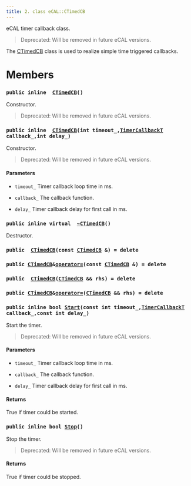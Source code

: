 ```yaml
---
title: 2. class eCAL::CTimedCB
---
```


eCAL timer callback class.

> Deprecated: Will be removed in future eCAL versions.

The [CTimedCB](#d5/d9f/classeCAL_1_1CTimedCB) class is used to realize simple time triggered callbacks.

# Members

### `public inline  `[`CTimedCB`](#d5/d9f/classeCAL_1_1CTimedCB_1a160ed4b5f96e4e073926292bdfc3b399)`()` 

Constructor.

> Deprecated: Will be removed in future eCAL versions.

### `public inline  `[`CTimedCB`](#d5/d9f/classeCAL_1_1CTimedCB_1a1d7553b231d5beeae4959c77319cae9e)`(int timeout_,`[`TimerCallbackT`](doxygen/md/zapi-TimerCallbackT.md#df/d76/ecal__callback_8h_1afa9b0ed5fa82263c5b5a0cb7fe96613d)` callback_,int delay_)` 

Constructor.

> Deprecated: Will be removed in future eCAL versions.

#### Parameters
* `timeout_` Timer callback loop time in ms. 

* `callback_` The callback function. 

* `delay_` Timer callback delay for first call in ms.

### `public inline virtual  `[`~CTimedCB`](#d5/d9f/classeCAL_1_1CTimedCB_1a1eed0c3bd9acdd4910ac5afe82445c7e)`()` 

Destructor.

### `public  `[`CTimedCB`](#d5/d9f/classeCAL_1_1CTimedCB_1a8e48ca9bd416b243b1645d85374c3ca1)`(const `[`CTimedCB`](#d5/d9f/classeCAL_1_1CTimedCB)` &) = delete` 

### `public `[`CTimedCB`](#d5/d9f/classeCAL_1_1CTimedCB)` & `[`operator=`](#d5/d9f/classeCAL_1_1CTimedCB_1a0ffa41eb87b25a6298b51aad300c20be)`(const `[`CTimedCB`](#d5/d9f/classeCAL_1_1CTimedCB)` &) = delete` 

### `public  `[`CTimedCB`](#d5/d9f/classeCAL_1_1CTimedCB_1ac28dd0335f5d7ffedb44b147e0ae0eaf)`(`[`CTimedCB`](#d5/d9f/classeCAL_1_1CTimedCB)` && rhs) = delete` 

### `public `[`CTimedCB`](#d5/d9f/classeCAL_1_1CTimedCB)` & `[`operator=`](#d5/d9f/classeCAL_1_1CTimedCB_1ab62b144def226d0c3a4dc6c355371fbe)`(`[`CTimedCB`](#d5/d9f/classeCAL_1_1CTimedCB)` && rhs) = delete` 

### `public inline bool `[`Start`](#d5/d9f/classeCAL_1_1CTimedCB_1ad8cc9becc6b20bb595cc44112eb4f976)`(const int timeout_,`[`TimerCallbackT`](doxygen/md/zapi-TimerCallbackT.md#df/d76/ecal__callback_8h_1afa9b0ed5fa82263c5b5a0cb7fe96613d)` callback_,const int delay_)` 

Start the timer.

> Deprecated: Will be removed in future eCAL versions.

#### Parameters
* `timeout_` Timer callback loop time in ms. 

* `callback_` The callback function. 

* `delay_` Timer callback delay for first call in ms.

#### Returns
True if timer could be started.

### `public inline bool `[`Stop`](#d5/d9f/classeCAL_1_1CTimedCB_1af47e494ebb54327c1b8f110e86711610)`()` 

Stop the timer.

> Deprecated: Will be removed in future eCAL versions.

#### Returns
True if timer could be stopped.

